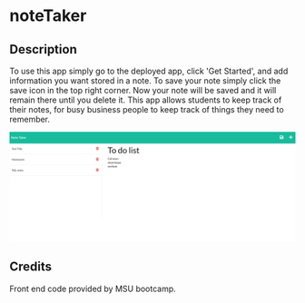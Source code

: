 # noteTaker

## Description

To use this app simply go to the deployed app, click 'Get Started', and add information you want stored in a note. To save your note simply click the save icon in the top right corner. Now your note will be saved and it will remain there until you delete it. 
This app allows students to keep track of their notes, for busy business people to keep track of things they need to remember. 

![alt text](./public/assets/images/screenshot.png)

## Credits

Front end code provided by MSU bootcamp. 